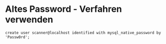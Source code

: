 # Altes Password - Verfahren verwenden 

```
create user scanner@localhost identified with mysql_native_password by 'Passw0rd';
```
